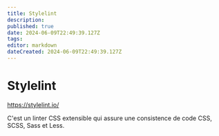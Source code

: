 ```yaml
---
title: Stylelint
description: 
published: true
date: 2024-06-09T22:49:39.127Z
tags: 
editor: markdown
dateCreated: 2024-06-09T22:49:39.127Z
---
```


# Stylelint

<https://stylelint.io/>

C'est un linter CSS extensible qui assure une consistence de code CSS, SCSS, Sass et Less.
